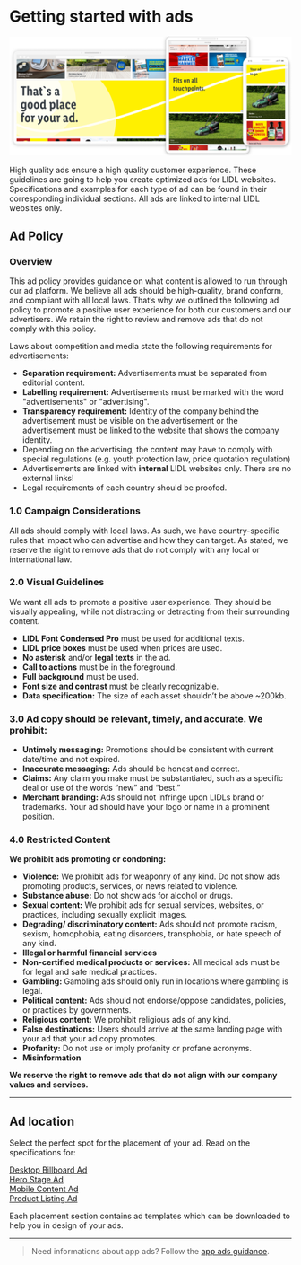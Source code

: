 # Getting started with ads

![ads welcome](assets/ads-welcome@1x.png)

High quality ads ensure a high quality customer experience. These guidelines are going to help you create optimized ads for LIDL websites. Specifications and examples for each type of ad can be found in their corresponding individual sections. All ads are linked to internal LIDL websites only.

## Ad Policy

### Overview

This ad policy provides guidance on what content is allowed to run through our ad platform. We believe all ads should be high-quality, brand conform, and compliant with all local laws. That’s why we outlined the following ad policy to promote a positive user experience for both our customers and our advertisers.
We retain the right to review and remove ads that do not comply with this policy.

Laws about competition and media state the following requirements for advertisements:

- **Separation requirement:** Advertisements must be separated from editorial content.
- **Labelling requirement:** Advertisements must be marked with the word "advertisements" or "advertising".
- **Transparency requirement:** Identity of the company behind the advertisement must be visible on the advertisement or the advertisement must be linked to the website that shows the company identity.
- Depending on the advertising, the content may have to comply with special regulations (e.g. youth protection law, price quotation regulation)
- Advertisements are linked with **internal** LIDL websites only. There are no external links!
- Legal requirements of each country should be proofed.

### 1.0 Campaign Considerations

All ads should comply with local laws. As such, we have country-specific rules that impact who can advertise and how they can target.
As stated, we reserve the right to remove ads that do not comply with any local or international law.

### 2.0 Visual Guidelines

We want all ads to promote a positive user experience. They should be visually appealing, while not distracting or detracting from their surrounding content.

- **LIDL Font Condensed Pro** must be used for additional texts.
- **LIDL price boxes** must be used when prices are used.
- **No asterisk** and/or **legal texts** in the ad.
- **Call to actions** must be in the foreground.
- **Full background** must be used.
- **Font size and contrast** must be clearly recognizable.
- **Data specification:** The size of each asset shouldn’t be above ~200kb.
<!--**2.7 Creative Dimensions** - <br>
**2.8 Image Quality** - <br>
3.0 Ad Copy Guidelines-->

### 3.0 Ad copy should be relevant, timely, and accurate. We prohibit:

- **Untimely messaging:** Promotions should be consistent with current date/time and not expired.
- **Inaccurate messaging:** Ads should be honest and correct.
- **Claims:** Any claim you make must be substantiated, such as a specific deal or use of the words “new” and “best.”
- **Merchant branding:** Ads should not infringe upon LIDLs brand or trademarks. Your ad should have your logo or name in a prominent position.
<!--3.5 [Other]: [Add any other copy guidelines you have, such as CTAs, language, wording, and so on]-->

### 4.0 Restricted Content

**We prohibit ads promoting or condoning:**

- **Violence:** We prohibit ads for weaponry of any kind. Do not show ads promoting products, services, or news related to violence.
- **Substance abuse:** Do not show ads for alcohol or drugs.
- **Sexual content:** We prohibit ads for sexual services, websites, or practices, including sexually explicit images.
- **Degrading/ discriminatory content:** Ads should not promote racism, sexism, homophobia, eating disorders, transphobia, or hate speech of any kind.
- **Illegal or harmful financial services**
- **Non-certified medical products or services:** All medical ads must be for legal and safe medical practices.
- **Gambling:** Gambling ads should only run in locations where gambling is legal.
- **Political content:** Ads should not endorse/oppose candidates, policies, or practices by governments.
- **Religious content:** We prohibit religious ads of any kind.
- **False destinations:** Users should arrive at the same landing page with your ad that your ad copy promotes.
- **Profanity:** Do not use or imply profanity or profane acronyms.
- **Misinformation**

**We reserve the right to remove ads that do not align with our company values and services.**

---

## Ad location

Select the perfect spot for the placement of your ad. Read on the specifications for:

[Desktop Billboard Ad](../Placement/Desktop%20Billboard%20Ad/Desktop%20Billboard%20Ad.md)<br>
[Hero Stage Ad](../Placement/Hero%20Stage%20Ad/Hero%20Stage%20Ad.md)<br>
[Mobile Content Ad](../Placement/Mobile%20Content%20Ad/Mobile%20Content%20Ad.md)<br>
[Product Listing Ad](../Placement/Product%20Listing%20Ad/Product%20Listing%20Ad.md)<br>

Each placement section contains ad templates which can be downloaded to help you in design of your ads.

---

>Need informations about app ads? Follow the [app ads guidance](/Lidl/App/Ads/Getting_started/Introduction.md).
